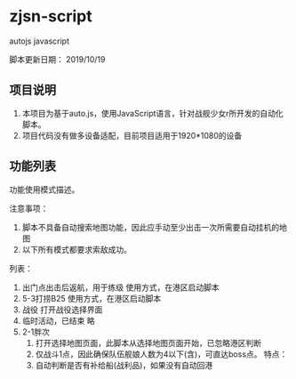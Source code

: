 # zjsn-script
autojs javascript

脚本更新日期： 2019/10/19

## 项目说明

1. 本项目为基于auto.js，使用JavaScript语言，针对战舰少女r所开发的自动化脚本。
2. 项目代码没有做多设备适配，目前项目适用于1920*1080的设备


## 功能列表

功能使用模式描述。

注意事项：
1. 脚本不具备自动搜索地图功能，因此应手动至少出击一次所需要自动挂机的地图
2. 以下所有模式都要求索敌成功。

列表：

1. 出门点出击后返航，用于练级
	使用方式，在港区启动脚本
2. 5-3打捞B25
	使用方式，在港区启动脚本
3. 战役
	打开战役选择界面
4. 临时活动，已结束
	略
5. 2-1胖次
	1. 打开选择地图页面，此脚本从选择地图页面开始，已忽略港区判断
	2. 仅战斗1点，因此确保队伍舰娘人数为4以下(含)，可直达boss点。
	特点：
	1. 自动判断是否有补给船(战利品)，如果没有自动回港

